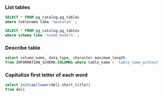 ### List tables
```sql
SELECT * FROM pg_catalog.pg_tables
where tablename like '%patata%' ;
```

```sql
SELECT * FROM pg_catalog.pg_tables
where schema like '%some_model%' ;
```

### Describe table
```sql
select column_name, data_type, character_maximum_length
from INFORMATION_SCHEMA.COLUMNS where table_name = 'table_name_without_schema'
```

### Capitalize first letter of each word
```sql
select initcap(lower(deli.short_title)) 
from deli
```
